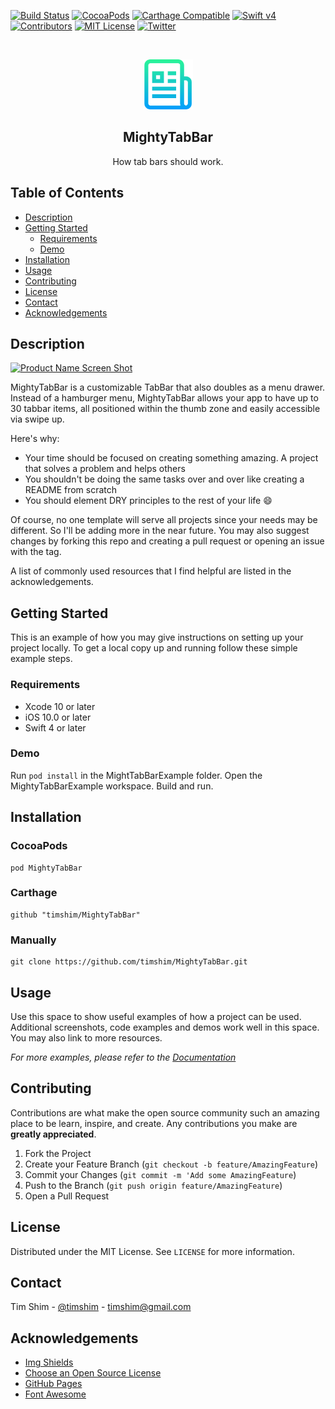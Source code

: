<!-- PROJECT SHIELDS -->
[![Build Status][build-shield]]()
[![CocoaPods](https://img.shields.io/cocoapods/v/MightyTabBar.svg)](https://cocoapods.org/pods/MightyTabBar)
[![Carthage Compatible](https://img.shields.io/badge/Carthage-compatible-4BC51D.svg?style=flat)](https://github.com/Carthage/Carthage)
[![Swift v4](https://img.shields.io/badge/Swift-4-orange.svg?style=flat)](https://developer.apple.com/swift/)
[![Contributors][contributors-shield]]()
[![MIT License][license-shield]](https://github.com/timshim/MightyTabBar/blob/master/LICENSE)
[![Twitter](https://img.shields.io/twitter/url/https/github.com/timshim/MightyTabBar.svg?style=social)](https://twitter.com/timshim)

<!-- PROJECT LOGO -->
<br />
<p align="center">
  <a href="https://github.com/timshim/MightyTabBar">
    <img src="logo.png" alt="Logo" width="80" height="80">
  </a>

  <h2 align="center">MightyTabBar</h2>

  <p align="center">
    How tab bars should work.
  </p>
</p>

<!-- TABLE OF CONTENTS -->
## Table of Contents

* [Description](#description)
* [Getting Started](#getting-started)
  * [Requirements](#requirements)
  * [Demo](#demo)
* [Installation](#installation)
* [Usage](#usage)
* [Contributing](#contributing)
* [License](#license)
* [Contact](#contact)
* [Acknowledgements](#acknowledgements)

<!-- ABOUT THE PROJECT -->
## Description

[![Product Name Screen Shot][product-screenshot]](https://example.com)

MightyTabBar is a customizable TabBar that also doubles as a menu drawer. Instead of a hamburger menu, MightyTabBar allows your app to have up to 30 tabbar items, all positioned within the thumb zone and easily accessible via swipe up.

Here's why:
* Your time should be focused on creating something amazing. A project that solves a problem and helps others
* You shouldn't be doing the same tasks over and over like creating a README from scratch
* You should element DRY principles to the rest of your life :smile:

Of course, no one template will serve all projects since your needs may be different. So I'll be adding more in the near future. You may also suggest changes by forking this repo and creating a pull request or opening an issue with the tag.

A list of commonly used resources that I find helpful are listed in the acknowledgements.

<!-- GETTING STARTED -->
## Getting Started

This is an example of how you may give instructions on setting up your project locally.
To get a local copy up and running follow these simple example steps.

### Requirements

* Xcode 10 or later
* iOS 10.0 or later
* Swift 4 or later

### Demo

Run `pod install` in the MightTabBarExample folder. Open the MightyTabBarExample workspace. Build and run.

## Installation

### CocoaPods

``` 
pod MightyTabBar
```

### Carthage

```
github "timshim/MightyTabBar"
```

### Manually

```
git clone https://github.com/timshim/MightyTabBar.git
```

<!-- USAGE EXAMPLES -->
## Usage

Use this space to show useful examples of how a project can be used. Additional screenshots, code examples and demos work well in this space. You may also link to more resources.

_For more examples, please refer to the [Documentation](https://example.com)_

<!-- CONTRIBUTING -->
## Contributing

Contributions are what make the open source community such an amazing place to be learn, inspire, and create. Any contributions you make are **greatly appreciated**.

1. Fork the Project
2. Create your Feature Branch (`git checkout -b feature/AmazingFeature`)
3. Commit your Changes (`git commit -m 'Add some AmazingFeature`)
4. Push to the Branch (`git push origin feature/AmazingFeature`)
5. Open a Pull Request

<!-- LICENSE -->
## License

Distributed under the MIT License. See `LICENSE` for more information.

<!-- CONTACT -->
## Contact

Tim Shim - [@timshim](https://twitter.com/timshim) - timshim@gmail.com

<!-- ACKNOWLEDGEMENTS -->
## Acknowledgements
* [Img Shields](https://shields.io)
* [Choose an Open Source License](https://choosealicense.com)
* [GitHub Pages](https://pages.github.com)
* [Font Awesome](https://fontawesome.com)

<!-- MARKDOWN LINKS & IMAGES -->
[build-shield]: https://img.shields.io/badge/build-passing-brightgreen.svg?style=flat-square
[contributors-shield]: https://img.shields.io/badge/contributors-1-orange.svg?style=flat-square
[license-shield]: https://img.shields.io/badge/license-MIT-blue.svg?style=flat-square
[license-url]: https://choosealicense.com/licenses/mit
[product-screenshot]: https://raw.githubusercontent.com/othneildrew/Best-README-Template/master/screenshot.png
